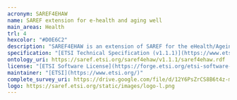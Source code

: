 ```yaml
--- 
acronym: SAREF4EHAW
name: SAREF extension for e-health and aging well
main_areas: Health
trl: 4
hexcolor: "#D0E6C2"
description: "SAREF4EHAW is an extension of SAREF for the eHealth/Ageing-well domains. It has been specified and formalised by investigating EHAW domain related resources, such as: potential stakeholders, standardization initiatives, alliances/associations, European projects, EC directives, existing ontologies, and data repositories."
specification: "[ETSI Technical Specification (v1.1.1)](https://www.etsi.org/deliver/etsi_ts/103400_103499/10341008/01.01.01_60/ts_10341008v010101p.pdf), [SAREF4EHAW Overview](https://saref.etsi.org/saref4ehaw/), [SAREF4EHAW Overview v1.1.1](https://saref.etsi.org/saref4ehaw/v1.1.1/)"
ontology_uri: https://saref.etsi.org/saref4ehaw/v1.1.1/saref4ehaw.rdf
license: "[ETSI Software License](https://forge.etsi.org/etsi-software-license)"
maintainer: "[ETSI](https://www.etsi.org/)"
complete_survey_uri: https://drive.google.com/file/d/12Y6PsZrCS8B6t4z-mYMpEThzzi8k6-hv/view
logo: https://saref.etsi.org/static/images/logo-l.png
--- 
```

